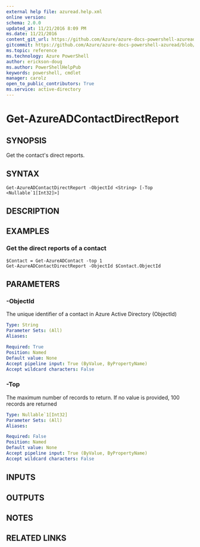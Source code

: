 ```yaml
---
external help file: azuread.help.xml
online version: 
schema: 2.0.0
updated_at: 11/21/2016 8:09 PM
ms.date: 11/21/2016
content_git_url: https://github.com/Azure/azure-docs-powershell-azuread/blob/master/Azure%20AD%20Cmdlets/AzureAD/v2/Get-AzureADContactDirectReport.md
gitcommit: https://github.com/Azure/azure-docs-powershell-azuread/blob/e79870303c4a5b18f88c61a5fe206bd45af8c480/Azure%20AD%20Cmdlets/AzureAD/v2/Get-AzureADContactDirectReport.md
ms.topic: reference
ms.technology: Azure PowerShell
author: erickson-doug
ms.author: PowerShellHelpPub
keywords: powershell, cmdlet
manager: carolz
open_to_public_contributors: True
ms.service: active-directory
---
```


# Get-AzureADContactDirectReport

## SYNOPSIS
Get the contact's direct reports.

## SYNTAX

```
Get-AzureADContactDirectReport -ObjectId <String> [-Top <Nullable`1[Int32]>]
```

## DESCRIPTION

## EXAMPLES

### Get the direct reports of a contact
```
$Contact = Get-AzureADContact -top 1
Get-AzureADContactDirectReport -ObjectId $Contact.ObjectId
```

## PARAMETERS

### -ObjectId
The unique identifier of a contact in Azure Active Directory (ObjectId)

```yaml
Type: String
Parameter Sets: (All)
Aliases: 

Required: True
Position: Named
Default value: None
Accept pipeline input: True (ByValue, ByPropertyName)
Accept wildcard characters: False
```

### -Top
The maximum number of records to return.
If no value is provided, 100 records are returned

```yaml
Type: Nullable`1[Int32]
Parameter Sets: (All)
Aliases: 

Required: False
Position: Named
Default value: None
Accept pipeline input: True (ByValue, ByPropertyName)
Accept wildcard characters: False
```

## INPUTS

## OUTPUTS

## NOTES

## RELATED LINKS

